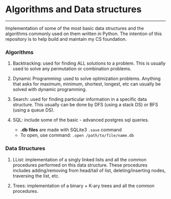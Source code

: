 # Algorithms and Data structures
---
Implementation of some of the most basic data structures and the algorithms commonly used on them written in Python.
The intention of this repository is to help build and maintain my CS foundation.



### Algorithms

1. Backtracking: used for finding ALL solutions to a problem. This is usually used to solve any permutation or combination problems.

2. Dynamic Programming: used to solve optimization problems. Anything that asks for maximum, minimum, shortest, longest, etc can usually be solved with dynamic programming.

3. Search: used for finding particular information in a specific data structure. This usually can be done by DFS (using a stack DS) or BFS (using a queue DS).

4. SQL: include some of the basic - advanced postgres sql queries.
    * __.db files__ are made with SQLite3 `.save` command
    * To open, use command: `.open /path/to/file/name.db`


### Data Structures

1. LList: implementation of a singly linked lists and all the common procedures performed on this data structure. These procedures includes adding/removing from head/tail of list, deleting/inserting nodes, traversing the list, etc.

2. Trees: implementation of a binary + K-ary trees and all the common procedures.
